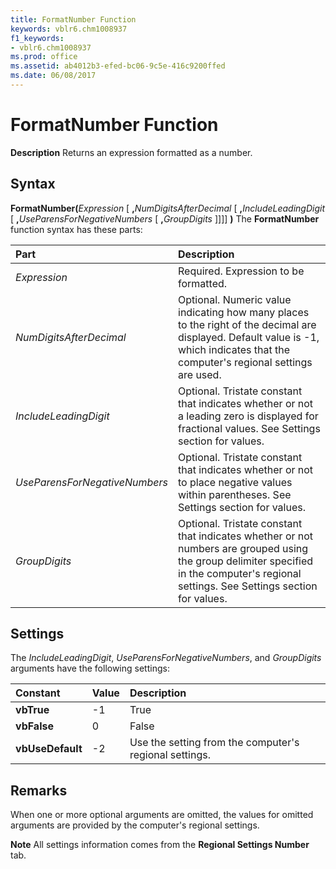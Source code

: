 ```yaml
---
title: FormatNumber Function
keywords: vblr6.chm1008937
f1_keywords:
- vblr6.chm1008937
ms.prod: office
ms.assetid: ab4012b3-efed-bc06-9c5e-416c9200ffed
ms.date: 06/08/2017
---
```



# FormatNumber Function



 **Description**
Returns an expression formatted as a number.

## Syntax

**FormatNumber(**_Expression_ [ **,**_NumDigitsAfterDecimal_ [ **,**_IncludeLeadingDigit_ [ **,**_UseParensForNegativeNumbers_ [ **,**_GroupDigits_ ]]]] **)**
The  **FormatNumber** function syntax has these parts:


|Part|Description|
|:-----|:-----|
| _Expression_|Required. Expression to be formatted.|
| _NumDigitsAfterDecimal_|Optional. Numeric value indicating how many places to the right of the decimal are displayed. Default value is -1, which indicates that the computer's regional settings are used.|
| _IncludeLeadingDigit_|Optional. Tristate constant that indicates whether or not a leading zero is displayed for fractional values. See Settings section for values.|
| _UseParensForNegativeNumbers_|Optional. Tristate constant that indicates whether or not to place negative values within parentheses. See Settings section for values.|
| _GroupDigits_|Optional. Tristate constant that indicates whether or not numbers are grouped using the group delimiter specified in the computer's regional settings. See Settings section for values.|

## Settings
The  _IncludeLeadingDigit_, _UseParensForNegativeNumbers_, and _GroupDigits_ arguments have the following settings:


|Constant|Value|Description|
|:-----|:-----|:-----|
|**vbTrue**|-1|True|
|**vbFalse**| 0|False|
|**vbUseDefault**|-2|Use the setting from the computer's regional settings.|

## Remarks

When one or more optional arguments are omitted, the values for omitted arguments are provided by the computer's regional settings.

 **Note**  All settings information comes from the  **Regional Settings Number** tab.


